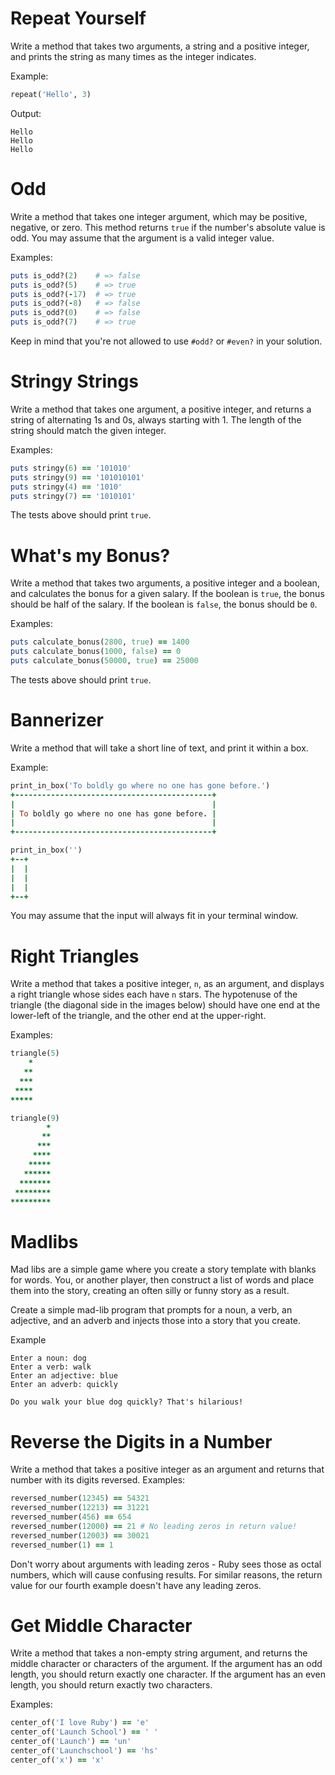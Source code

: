 
# Repeat Yourself

Write a method that takes two arguments, a string and a positive integer, and prints the string as many times as the integer indicates.

Example:

```ruby
repeat('Hello', 3)
```

Output:

```terminal
Hello
Hello
Hello
```

# Odd

Write a method that takes one integer argument, which may be positive, negative, or zero. This method returns `true` if the number's absolute value is odd. You may assume that the argument is a valid integer value.

Examples:

```ruby
puts is_odd?(2)    # => false
puts is_odd?(5)    # => true
puts is_odd?(-17)  # => true
puts is_odd?(-8)   # => false
puts is_odd?(0)    # => false
puts is_odd?(7)    # => true
```

Keep in mind that you're not allowed to use `#odd?` or `#even?` in your solution.

# Stringy Strings

Write a method that takes one argument, a positive integer, and returns a string of alternating 1s and 0s, always starting with 1. The length of the string should match the given integer.

Examples:

```ruby
puts stringy(6) == '101010'
puts stringy(9) == '101010101'
puts stringy(4) == '1010'
puts stringy(7) == '1010101'
```

The tests above should print `true`.

# What's my Bonus?

Write a method that takes two arguments, a positive integer and a boolean, and calculates the bonus for a given salary. If the boolean is `true`, the bonus should be half of the salary. If the boolean is `false`, the bonus should be `0`.

Examples:

```ruby
puts calculate_bonus(2800, true) == 1400
puts calculate_bonus(1000, false) == 0
puts calculate_bonus(50000, true) == 25000
```

The tests above should print `true`.

# Bannerizer

Write a method that will take a short line of text, and print it within a box.

Example:

```ruby
print_in_box('To boldly go where no one has gone before.')
+--------------------------------------------+
|                                            |
| To boldly go where no one has gone before. |
|                                            |
+--------------------------------------------+
```

```ruby
print_in_box('')
+--+
|  |
|  |
|  |
+--+
```

You may assume that the input will always fit in your terminal window.

# Right Triangles

Write a method that takes a positive integer, `n`, as an argument, and displays a right triangle whose sides each have `n` stars. The hypotenuse of the triangle (the diagonal side in the images below) should have one end at the lower-left of the triangle, and the other end at the upper-right.

Examples:

```ruby
triangle(5)
    *
   **
  ***
 ****
*****
```

```ruby
triangle(9)
        *
       **
      ***
     ****
    *****
   ******
  *******
 ********
*********
```

# Madlibs

Mad libs are a simple game where you create a story template with blanks for words. You, or another player, then construct a list of words and place them into the story, creating an often silly or funny story as a result.

Create a simple mad-lib program that prompts for a noun, a verb, an adjective, and an adverb and injects those into a story that you create.

Example

```
Enter a noun: dog
Enter a verb: walk
Enter an adjective: blue
Enter an adverb: quickly

Do you walk your blue dog quickly? That's hilarious!
```

# Reverse the Digits in a Number

Write a method that takes a positive integer as an argument and returns that number with its digits reversed. Examples:

```ruby
reversed_number(12345) == 54321
reversed_number(12213) == 31221
reversed_number(456) == 654
reversed_number(12000) == 21 # No leading zeros in return value!
reversed_number(12003) == 30021
reversed_number(1) == 1
```

Don't worry about arguments with leading zeros - Ruby sees those as octal numbers, which will cause confusing results. For similar reasons, the return value for our fourth example doesn't have any leading zeros.

# Get Middle Character

Write a method that takes a non-empty string argument, and returns the middle character or characters of the argument. If the argument has an odd length, you should return exactly one character. If the argument has an even length, you should return exactly two characters.

Examples:

```ruby
center_of('I love Ruby') == 'e'
center_of('Launch School') == ' '
center_of('Launch') == 'un'
center_of('Launchschool') == 'hs'
center_of('x') == 'x'
```

